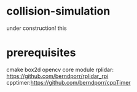 # collision-simulation
under construction! this

# prerequisites
cmake
box2d
opencv core module
rplidar: https://github.com/berndporr/rplidar_rpi
cpptimer:https://github.com/berndporr/cppTimer

